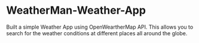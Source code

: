 # WeatherMan-Weather-App

Built a simple Weather App using OpenWeartherMap API. This allows you to search for the weather conditions at different places all around the globe.
